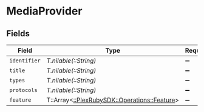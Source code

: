 # MediaProvider


## Fields

| Field                                                                              | Type                                                                               | Required                                                                           | Description                                                                        |
| ---------------------------------------------------------------------------------- | ---------------------------------------------------------------------------------- | ---------------------------------------------------------------------------------- | ---------------------------------------------------------------------------------- |
| `identifier`                                                                       | *T.nilable(::String)*                                                              | :heavy_minus_sign:                                                                 | N/A                                                                                |
| `title`                                                                            | *T.nilable(::String)*                                                              | :heavy_minus_sign:                                                                 | N/A                                                                                |
| `types`                                                                            | *T.nilable(::String)*                                                              | :heavy_minus_sign:                                                                 | N/A                                                                                |
| `protocols`                                                                        | *T.nilable(::String)*                                                              | :heavy_minus_sign:                                                                 | N/A                                                                                |
| `feature`                                                                          | T::Array<[::PlexRubySDK::Operations::Feature](../../models/operations/feature.md)> | :heavy_minus_sign:                                                                 | N/A                                                                                |